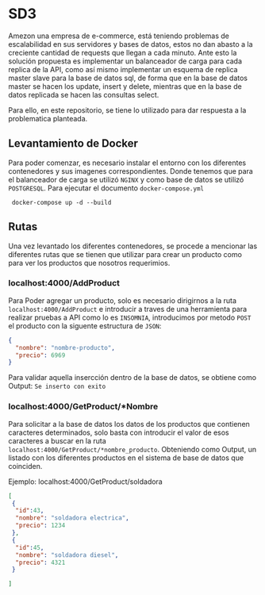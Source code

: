 # SD3
Amezon una empresa de e-commerce, está teniendo problemas de escalabilidad en sus servidores y bases de datos, estos no dan abasto a la creciente cantidad de requests que llegan a cada minuto. Ante esto la solución propuesta es implementar un balanceador de carga para cada replica de la API, como así mismo implementar un esquema de replica master slave para la base de datos sql, de forma que en la base de datos master se hacen los update, insert y delete, mientras que en la base de datos replicada se hacen las consultas select.

Para ello, en este repositorio, se tiene lo utilizado para dar respuesta a la problematica planteada. 

## Levantamiento de Docker
Para poder comenzar, es necesario instalar el entorno con los diferentes contenedores y sus imagenes correspondientes. Donde tenemos que para el balanceador de carga se utilizó `NGINX` y como base de datos se utilizó `POSTGRESQL`. Para ejecutar el documento `docker-compose.yml`

```
 docker-compose up -d --build
```

## Rutas
Una vez levantado los diferentes contenedores, se procede a mencionar las diferentes rutas que se tienen que utilizar para crear un producto como para ver los productos que nosotros requerimios.

### localhost:4000/AddProduct
Para Poder agregar un producto, solo es necesario dirigirnos a la ruta `localhost:4000/AddProduct` e introducir a traves de una herramienta para realizar pruebas a API como lo es `INSOMNIA`, introducimos por metodo `POST` el producto con la siguente estructura de `JSON`:

```json
{
  "nombre": "nombre-producto",
  "precio": 6969
}

```

Para validar aquella insercción dentro de la base de datos, se obtiene como Output: `Se inserto con exito`


### localhost:4000/GetProduct/*Nombre

Para solicitar a la base de datos los datos de los productos que contienen caracteres determinados, solo basta con introducir el valor de esos caracteres a buscar en la ruta `localhost:4000/GetProduct/*nombre_producto`. Obteniendo como Output, un listado con los diferentes productos en el sistema de base de datos que coinciden.

Ejemplo: localhost:4000/GetProduct/soldadora

```JSON
[
 {
  "id":43,
  "nombre": "soldadora electrica",
  "precio": 1234
 },
 {
  "id":45,
  "nombre": "soldadora diesel",
  "precio": 4321
 }

]


```













